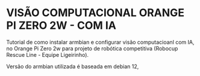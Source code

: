 # VISÃO COMPUTACIONAL ORANGE PI ZERO 2W - COM IA

Tutorial de como instalar armbian e configurar visão computacioanl com IA, no Orange Pi Zero 2w para projeto de robótica competitiva (Robocup Rescue Line - Equipe Ligeirinho).

Versão do armbian utilizada é baseada em debian 12, 
